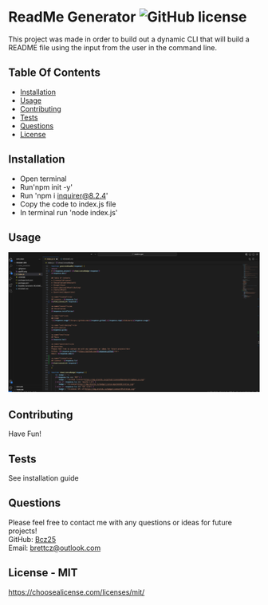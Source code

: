 # ReadMe Generator ![GitHub license](https://img.shields.io/github/license/Naereen/StrapDown.js.svg)
This project was made in order to build out a dynamic CLI that will build a README file using the input from the user in the command line.

## Table Of Contents
* [Installation](#install)
* [Usage](#use)
* [Contributing](#contributing)
* [Tests](#test)
* [Questions](#questions)
* [License](#license)   


<a name="install"></a>
## Installation
* Open terminal
* Run'npm init -y'
* Run 'npm i inquirer@8.2.4'
* Copy the code to index.js file
* In terminal run 'node index.js'

<a name="use"></a>
## Usage
![appSS.png](https://github.com/Bcz25/readme-gen/blob/main/appSS.png)

<a name="contributing"></a>
## Contributing
Have Fun!

<a name="test"></a>
## Tests
See installation guide

<a name="questions"></a>
## Questions
Please feel free to contact me with any questions or ideas for future projects!<br>
GitHub: [Bcz25](https://github.com/Bcz25)<br>
Email: brettcz@outlook.com

<a name="license"></a>
## License - MIT
https://choosealicense.com/licenses/mit/
